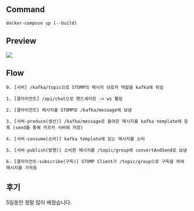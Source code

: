 ## Command

```shell
docker-compose up (--build)
```

## Preview

<img src = "https://github.com/rlatkd/live-chat/blob/main/assets/preview.gif">

## Flow

```
0. [서버] /kafka/topic으로 STOMP의 메시지 브로커 역할을 kafka에 위임

1. [클라이언트] /api/chat으로 핸드셰이킹 -> ws 뚫림

2. [클라이언트] 메시지를 STOMP로 /kafka/mesaage에 보냄

3. [서버-produce(생산)] /kafka/message로 들어온 메시지를 kafka template에 등록 (send를 통해 카프카 서버에 저장)

4. [서버-consume(소비)] kafka template에 있는 메시지를 소비

5. [서버-publish(발행)] 소비한 메시지를 /topic/group에 convertAndSend로 보냄

6. [클라이언트-subscribe(구독)] STOMP Client가 /topic/group으로 구독을 하여 메시지를 가져옴
```


## 후기

5일동안 정말 많이 배웠습니다.
